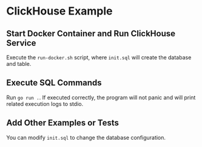# ClickHouse Example

## Start Docker Container and Run ClickHouse Service

Execute the `run-docker.sh` script, where `init.sql` will create the database and table.

## Execute SQL Commands

Run `go run .`. If executed correctly, the program will not panic and will print related execution logs to stdio.

## Add Other Examples or Tests

You can modify `init.sql` to change the database configuration.